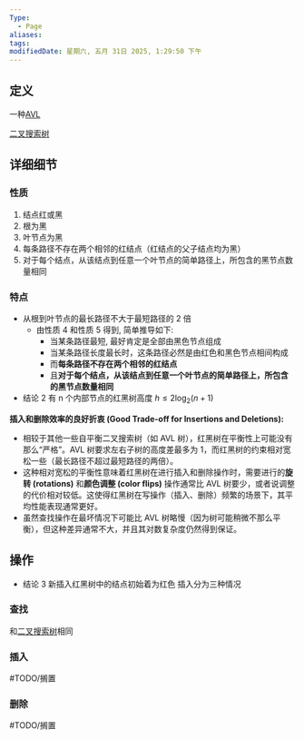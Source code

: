 ```yaml
---
Type:
  - Page
aliases: 
tags: 
modifiedDate: 星期六, 五月 31日 2025, 1:29:50 下午
---
```


## 定义

一种[AVL](AVL.md)

[二叉搜索树](二叉搜索树.md)

## 详细细节

### 性质

1. 结点红或黑
2. 根为黑
3. 叶节点为黑
4. 每条路径不存在两个相邻的红结点（红结点的父子结点均为黑）
5. 对于每个结点，从该结点到任意一个叶节点的简单路径上，所包含的黑节点数量相同

### 特点

- 从根到叶节点的最长路径不大于最短路径的 2 倍
    - 由性质 4 和性质 5 得到, 简单推导如下:
        - 当某条路径最短, 最好肯定是全部由黑色节点组成
        - 当某条路径长度最长时，这条路径必然是由红色和黑色节点相间构成
        - 而**每条路径不存在两个相邻的红结点**
        - 且**对于每个结点，从该结点到任意一个叶节点的简单路径上，所包含的黑节点数量相同**
- 结论 2 有 n 个内部节点的红黑树高度 $h\le 2\log_2(n+1)$

**插入和删除效率的良好折衷 (Good Trade-off for Insertions and Deletions):**

- 相较于其他一些自平衡二叉搜索树（如 AVL 树），红黑树在平衡性上可能没有那么“严格”。AVL 树要求左右子树的高度差最多为 1，而红黑树的约束相对宽松一些（最长路径不超过最短路径的两倍）。
- 这种相对宽松的平衡性意味着红黑树在进行插入和删除操作时，需要进行的**旋转 (rotations)** 和**颜色调整 (color flips)** 操作通常比 AVL 树要少，或者说调整的代价相对较低。这使得红黑树在写操作（插入、删除）频繁的场景下，其平均性能表现通常更好。
- 虽然查找操作在最坏情况下可能比 AVL 树略慢（因为树可能稍微不那么平衡），但这种差异通常不大，并且其对数复杂度仍然得到保证。

## 操作

- 结论 3 新插入红黑树中的结点初始着为红色 插入分为三种情况

### 查找

和[二叉搜索树](二叉搜索树.md)相同

### 插入

#TODO/搁置 

### 删除

#TODO/搁置

